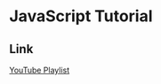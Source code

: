 # JavaScript Tutorial

## Link
[YouTube Playlist](https://youtube.com/playlist?list=PL1PqvM2UQiMoGNTaxFMSK2cih633lpFKP&feature=shared)